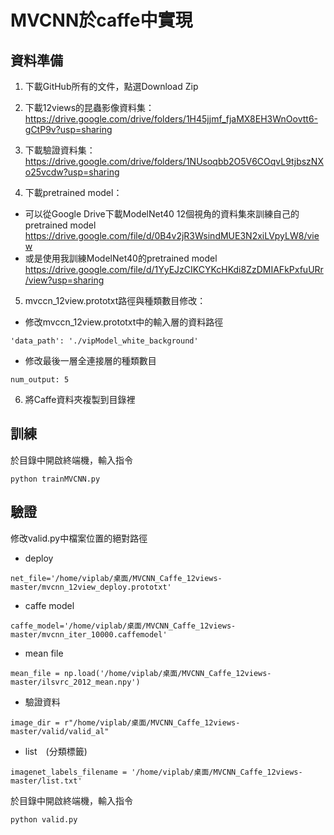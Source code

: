 # MVCNN於caffe中實現    

## 資料準備
1. 下載GitHub所有的文件，點選Download Zip

2. 下載12views的昆蟲影像資料集：  
https://drive.google.com/drive/folders/1H45jjmf_fjaMX8EH3WnOovtt6-gCtP9v?usp=sharing 

3. 下載驗證資料集：     
https://drive.google.com/drive/folders/1NUsoqbb2O5V6COqvL9tjbszNXo25vcdw?usp=sharing

4. 下載pretrained model：   
- 可以從Google Drive下載ModelNet40 12個視角的資料集來訓練自己的pretrained model    
https://drive.google.com/file/d/0B4v2jR3WsindMUE3N2xiLVpyLW8/view  
- 或是使用我訓練ModelNet40的pretrained model  
https://drive.google.com/file/d/1YyEJzCIKCYKcHKdi8ZzDMIAFkPxfuURr/view?usp=sharing

5. mvccn_12view.prototxt路徑與種類數目修改：  
- 修改mvccn_12view.prototxt中的輸入層的資料路徑  
```
'data_path': './vipModel_white_background'  
```

- 修改最後一層全連接層的種類數目  
```
num_output: 5  
```
6. 將Caffe資料夾複製到目錄裡

## 訓練
於目錄中開啟終端機，輸入指令     
```
python trainMVCNN.py
```

## 驗證
修改valid.py中檔案位置的絕對路徑 

- deploy  
```
net_file='/home/viplab/桌面/MVCNN_Caffe_12views-master/mvcnn_12view_deploy.prototxt'
```

- caffe model  
```
caffe_model='/home/viplab/桌面/MVCNN_Caffe_12views-master/mvcnn_iter_10000.caffemodel'
```

- mean file  
```
mean_file = np.load('/home/viplab/桌面/MVCNN_Caffe_12views-master/ilsvrc_2012_mean.npy')
```

- 驗證資料  
```
image_dir = r"/home/viplab/桌面/MVCNN_Caffe_12views-master/valid/valid_al" 
```
- list　(分類標籤)  
```
imagenet_labels_filename = '/home/viplab/桌面/MVCNN_Caffe_12views-master/list.txt' 
```

於目錄中開啟終端機，輸入指令  
```
python valid.py
```
